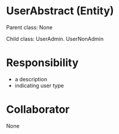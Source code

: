 # UserAbstract (Entity)

Parent class: None

Child class: UserAdmin. UserNonAdmin

# Responsibility

- a description
- indicating user type

# Collaborator

None